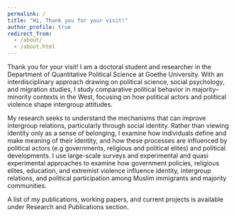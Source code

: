 ```yaml
---
permalink: /
title: "Hi, Thank you for your visit!"
author_profile: true
redirect_from: 
  - /about/
  - /about.html
---
```


Thank you for your visit!  I am a doctoral student and researcher in the Department of Quantitative Political Science at Goethe University.  With an interdisciplinary approach drawing on political science, social psychology, and migration studies, I study comparative political behavior in majority–minority contexts in the West, focusing on how political actors and political violence shape intergroup attitudes.

My research seeks to understand the mechanisms that can improve intergroup relations, particularly through social identity. Rather than viewing identity only as a sense of belonging, I examine how individuals define and make meaning of their identity, and how these processes are influenced by political actors (e.g governments, religious and political elites) and political developments.
I use large-scale surveys and experimental and quasi experimental approaches to examine how government policies, religious elites, education, and extremist violence influence identity, intergroup relations, and political participation among Muslim immigrants and majority communities. 

A list of my publications, working papers, and current projects is available under Research and Publications section.
